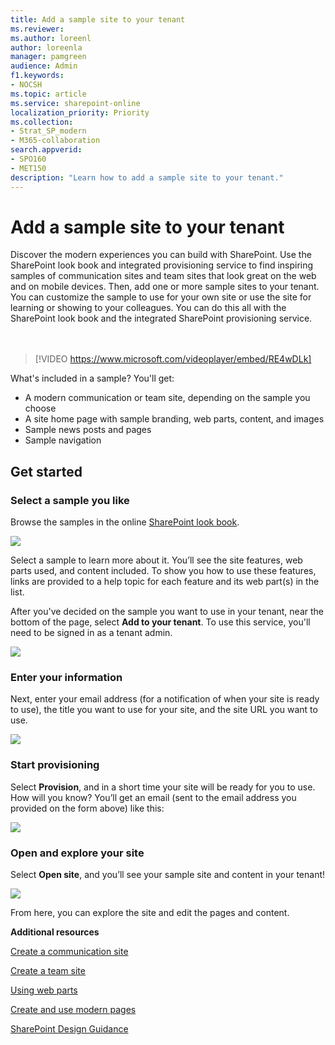 ```yaml
---
title: Add a sample site to your tenant
ms.reviewer: 
ms.author: loreenl
author: loreenla
manager: pamgreen
audience: Admin
f1.keywords:
- NOCSH
ms.topic: article
ms.service: sharepoint-online
localization_priority: Priority
ms.collection:  
- Strat_SP_modern
- M365-collaboration
search.appverid:
- SPO160
- MET150
description: "Learn how to add a sample site to your tenant."
---
```


# Add a sample site to your tenant

Discover the modern experiences you can build with SharePoint. Use the SharePoint look book and integrated provisioning service to find inspiring samples of communication sites and team sites that look great on the web and on mobile devices. Then, add one or more sample sites to your tenant. You can customize the sample to use for your own site or use the site for learning or showing to your colleagues. You can do this all with the SharePoint look book and the integrated SharePoint provisioning service.</br></br>
</br>

> [!VIDEO https://www.microsoft.com/videoplayer/embed/RE4wDLk]

What's included in a sample? You'll get:
- A modern communication or team site, depending on the sample you choose
- A site home page with sample branding, web parts, content, and images
- Sample news posts and pages
- Sample navigation

## Get started

### Select a sample you like

Browse the samples in the online [SharePoint look book](https://lookbook.microsoft.com/).

![](media/LookBookCover0.png)

Select a sample to learn more about it. You’ll see the site features, web parts used, and content included. To show you how to use these features, links are provided to a help topic for each feature and its web part(s) in the list.  

After you've decided on the sample you want to use in your tenant, near the bottom of the page, select **Add to your tenant**. To use this service, you'll need to be signed in as a tenant admin.

![](media/LookBookCover1.png)

### Enter your information

Next, enter your email address (for a notification of when your site is ready to use), the title you want to use for your site, and the site URL you want to use.

![](media/ProvForm.png)

### Start provisioning

Select **Provision**, and in a short time your site will be ready for you to use. How will you know? You’ll get an email (sent to the email address you provided on the form above) like this:

![](media/Prov2.png)

### Open and explore your site

Select **Open site**, and you’ll see your sample site and content in your tenant!

![](media/ProvSite.png)

From here, you can explore the site and edit the pages and content.

**Additional resources**

[Create a communication site](https://support.office.com/article/7FB44B20-A72F-4D2C-9173-FC8F59BA50EB)

[Create a team site](https://support.office.com/article/ef10c1e7-15f3-42a3-98aa-b5972711777d)

[Using web parts](https://support.office.com/article/336e8e92-3e2d-4298-ae01-d404bbe751e0)

[Create and use modern pages](https://support.office.com/article/b3d46deb-27a6-4b1e-87b8-df851e503dec)

[SharePoint Design Guidance](https://spdesign.azurewebsites.net/)
